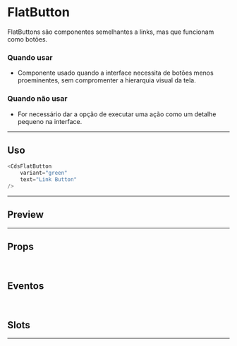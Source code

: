 # FlatButton

FlatButtons são componentes semelhantes a links, mas que funcionam como botões.

### Quando usar

- Componente usado quando a interface necessita de botões menos proeminentes, sem compromenter a hierarquia visual da tela.

### Quando não usar

- For necessário dar a opção de executar uma ação como um detalhe pequeno na interface.

---

## Uso

```js
<CdsFlatButton
	variant="green"
	text="Link Button"
/>
```

---

## Preview

<PreviewBuilder
	:args
	:component="CdsFlatButton"
	:events="cdsFlatButtonEvents"
/>

---

## Props

<APITable
	name="FlatButton"
	section="props"
/>
<br />

## Eventos

<APITable
	name="FlatButton"
	section="events"
/>
<br />

## Slots

<APITable
	name="FlatButton"
	section="slots"
/>

---

<!-- ## Figma

<FigmaFrame
	src="https://embed.figma.com/design/J5fTswomlHu7RXk1gwbUq6/Cuida?node-id=2040-370&embed-host=share"
/> -->

<script setup>
import { ref } from 'vue';
import CdsFlatButton from '@/components/FlatButton.vue';

const cdsFlatButtonEvents = [
	'click'
];

const args = ref({});
</script>
